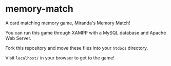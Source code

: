 # memory-match
A card matching memory game, Miranda's Memory Match!

You can run this game through XAMPP with a MySQL database and Apache Web Server. 

Fork this repository and move these files into your `htdocs` directory.

Visit `localhost/` in your browser to get to the game!
